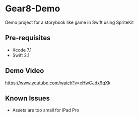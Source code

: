 # Gear8-Demo
Demo project for a storybook like game in Swift using SpriteKit 

Pre-requisites
--------------
- Xcode 7.1
- Swift 2.1

Demo Video
--------------
https://www.youtube.com/watch?v=cHwCJdx9qXk


Known Issues
--------------
- Assets are too small for iPad Pro
